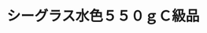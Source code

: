 ---
title: シーグラス水色５５０ｇＣ級品
description: 
lang: ja
layout: product-page
id: prod_DdbRWgTb7vvdGN
priority: 5
説明: 
価格: 300
在庫: 1
---